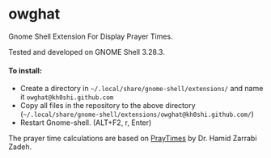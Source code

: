 # owghat

Gnome Shell Extension For Display Prayer Times.

Tested and developed on GNOME Shell 3.28.3.

#### To install:
* Create a directory in `~/.local/share/gnome-shell/extensions/` and name it `owghat@kh0shi.github.com`
* Copy all files in the repository to the above directory (`~/.local/share/gnome-shell/extensions/owghat@kh0shi.github.com/`)
* Restart Gnome-shell. (ALT+F2, r, Enter)


The prayer time calculations are based on [PrayTimes](http://praytimes.org/) by Dr. Hamid Zarrabi Zadeh.